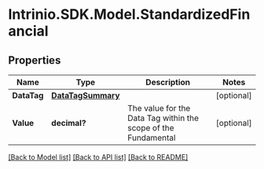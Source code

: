 # Intrinio.SDK.Model.StandardizedFinancial
## Properties

Name | Type | Description | Notes
------------ | ------------- | ------------- | -------------
**DataTag** | [**DataTagSummary**](DataTagSummary.md) |  | [optional] 
**Value** | **decimal?** | The value for the Data Tag within the scope of the Fundamental | [optional] 

[[Back to Model list]](../README.md#documentation-for-models) [[Back to API list]](../README.md#documentation-for-api-endpoints) [[Back to README]](../README.md)

